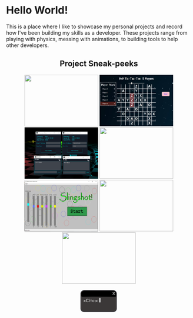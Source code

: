 <p>
    <h1>Hello World!</h1>
    
</p>

This is a place where I like to showcase my personal projects and record how I've been building my skills as a developer. These projects range from playing with physics, messing with animations, to building tools to help other developers.




<h2 align="center">Project Sneak-peeks</h2>
<p align="center">
<img src="https://github.com/xCito/Bubbles/blob/master/media/bubblesAnimation.gif" height="140" width="200" />
<img src="https://github.com/xCito/NxN_TicTacToeWEB/blob/master/ScreenShots/9x9ScreenShot2.png"  height="140" width="200" />
<img src="https://github.com/xCito/InstantMessenger/blob/master/Screenshots/ssTwoInstancesTalking.png" height="140" width="200" />
<img src="https://github.com/xCito/InfectedBunny/blob/master/media/bunnyInfection.gif" height="140" width="200" />
<img src="https://github.com/xCito/Slingshot/blob/master/screenshot/menuScreenShot.png" height="140" width="200" />
<img src="https://github.com/xCito/Bouncing/blob/master/media/bounceAnimation.gif" height="140" width="200" />
<img src="https://github.com/xCito/VisualizeGitBranches/blob/master/media/gitBranchingSm.gif" height="140" width="200" />
</p>

<p align="center">
    <img src="xCitoLogo2.png" width="100"/>
</p>
<!--
**xCito/xCito** is a ✨ _special_ ✨ repository because its `README.md` (this file) appears on your GitHub profile.

Here are some ideas to get you started:

- 🔭 I’m currently working on ...
- 🌱 I’m currently learning ...
- 👯 I’m looking to collaborate on ...
- 🤔 I’m looking for help with ...
- 💬 Ask me about ...
- 📫 How to reach me: ...
- 😄 Pronouns: ...
- ⚡ Fun fact: ...
-->
